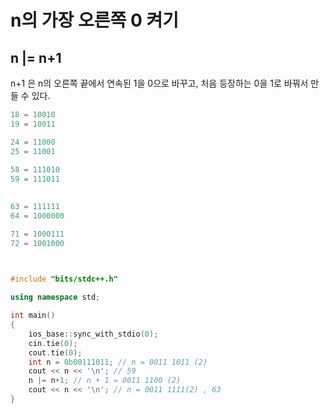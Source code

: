 # n의 가장 오른쪽 0 켜기

## n |= n+1

n+1 은 n의 오른쪽 끝에서 연속된 1을 0으로 바꾸고, 처음 등장하는 0을 1로 바꿔서 만들 수 있다.

```c++
18 = 10010
19 = 10011

24 = 11000
25 = 11001
        
58 = 111010
59 = 111011

        
63 = 111111
64 = 1000000

71 = 1000111
72 = 1001000        

        
```

```c++
#include "bits/stdc++.h"

using namespace std;

int main()
{
    ios_base::sync_with_stdio(0);
    cin.tie(0);
    cout.tie(0);
    int n = 0b00111011; // n = 0011 1011 (2)
    cout << n << '\n'; // 59
    n |= n+1; // n + 1 = 0011 1100 (2)
    cout << n << '\n'; // n = 0011 1111(2) , 63
}
```